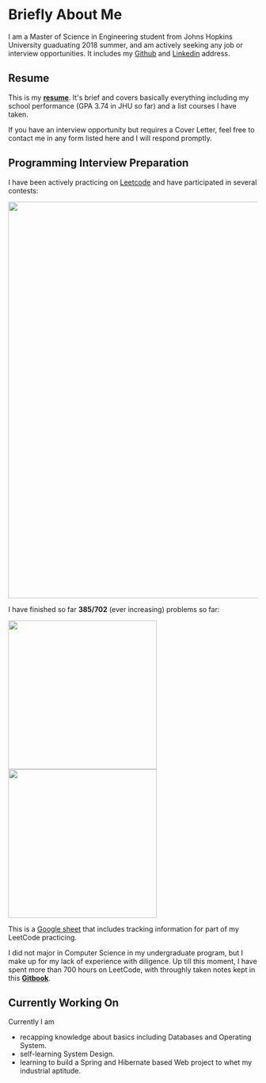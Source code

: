 # Briefly About Me

I am a Master of Science in Engineering student from Johns Hopkins University guaduating 2018 summer, and am actively seeking any job or interview opportunities. It includes my [Github](https://github.com/vegito2002) and [Linkedin](https://www.linkedin.com/in/qiang-zhang-855615117/) address.

## Resume
This is my [**resume**](resume/my-resume.pdf). It's brief and covers basically everything including my school performance (GPA 3.74 in JHU so far) and a list courses I have taken.

If you have an interview opportunity but requires a Cover Letter, feel free to contact me in any form listed here and I will respond promptly.

## Programming Interview Preparation
I have been actively practicing on [Leetcode](https://leetcode.com/vegito2002gmailcom/) and have participated in several contests:

<img src="https://www.dropbox.com/s/6q3cgrpfpoemi8k/Screenshot%202018-02-21%2020.08.04.png?raw=1" width="800">

I have finished so far **385/702** (ever increasing) problems so far:

<img src="https://www.dropbox.com/s/yjz95dii20xvgx0/Screenshot%202018-02-21%2020.09.00.png?raw=1" width="300">

<img src="https://www.dropbox.com/s/n5pqrt4fycbzk5x/Screenshot%202018-02-21%2020.09.27.png?raw=1" width="300">

This is a [Google sheet](https://docs.google.com/spreadsheets/d/1gUy2JJZHuVxMAboYnXP9DME6kX-3EpBTuOPloZ1RfY0/edit#gid=786068196) that includes tracking information for part of my LeetCode practicing. 

I did not major in Computer Science in my undergraduate program, but I make up for my lack of experience with diligence. Up till this moment, I have spent more than 700 hours on LeetCode, with throughly taken notes kept in this [**Gitbook**](https://www.gitbook.com/book/vegito2002/leetcode-notes/details).

## Currently Working On
Currently I am
* recapping knowledge about basics including Databases and Operating System.
* self-learning System Design.
* learning to build a Spring and Hibernate based Web project to whet my industrial aptitude.